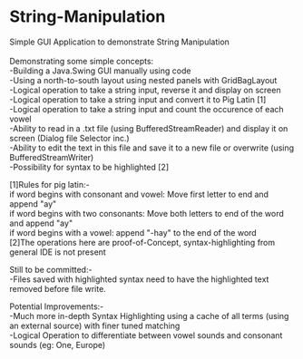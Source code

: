 # String-Manipulation
Simple GUI Application to demonstrate String Manipulation\
\
Demonstrating some simple concepts:\
-Building a Java.Swing GUI manually using code\
-Using a north-to-south layout using nested panels with GridBagLayout\
-Logical operation to take a string input, reverse it and display on screen\
-Logical operation to take a string input and convert it to Pig Latin [1]\
-Logical operation to take a string input and count the occurence of each vowel\
-Ability to read in a .txt file (using BufferedStreamReader) and display it on screen (Dialog file Selector inc.)\
-Ability to edit the text in this file and save it to a new file or overwrite (using BufferedStreamWriter)\
-Possibility for syntax to be highlighted [2]

[1]Rules for pig latin:- \
	if word begins with consonant and vowel: Move first letter to end and append "ay"\
	if word begins with two consonants: Move both letters to end of the word and append "ay"\
	if word begins with a vowel: append "-hay" to the end of the word\
[2]The operations here are proof-of-Concept, syntax-highlighting from general IDE is not present

Still to be committed:- \
-Files saved with highlighted syntax need to have the highlighted text removed before file write.

Potential Improvements:- \
-Much more in-depth Syntax Highlighting using a cache of all terms (using an external source) with finer tuned matching\
-Logical Operation to differentiate between vowel sounds and consonant sounds (eg: One, Europe)